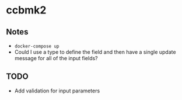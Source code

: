 # ccbmk2

## Notes

* `docker-compose up`
* Could I use a type to define the field and then have a single update message for all of the input fields?

## TODO

* Add validation for input parameters